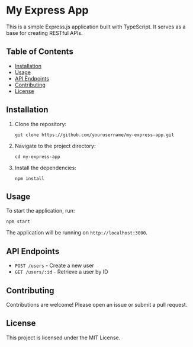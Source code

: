 # My Express App

This is a simple Express.js application built with TypeScript. It serves as a base for creating RESTful APIs.

## Table of Contents

- [Installation](#installation)
- [Usage](#usage)
- [API Endpoints](#api-endpoints)
- [Contributing](#contributing)
- [License](#license)

## Installation

1. Clone the repository:
   ```
   git clone https://github.com/yourusername/my-express-app.git
   ```

2. Navigate to the project directory:
   ```
   cd my-express-app
   ```

3. Install the dependencies:
   ```
   npm install
   ```

## Usage

To start the application, run:
```
npm start
```

The application will be running on `http://localhost:3000`.

## API Endpoints

- `POST /users` - Create a new user
- `GET /users/:id` - Retrieve a user by ID

## Contributing

Contributions are welcome! Please open an issue or submit a pull request.

## License

This project is licensed under the MIT License.